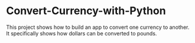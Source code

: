 # Convert-Currency-with-Python

This project shows how to build an app to convert one currency to another. It specifically shows how dollars can be converted to pounds.
